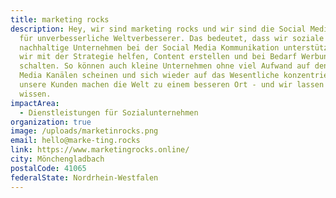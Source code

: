 ```yaml
---
title: marketing rocks
description: Hey, wir sind marketing rocks und wir sind die Social Media-Agentur
  für unverbesserliche Weltverbesserer. Das bedeutet, dass wir soziale und
  nachhaltige Unternehmen bei der Social Media Kommunikation unterstützen, indem
  wir mit der Strategie helfen, Content erstellen und bei Bedarf Werbung
  schalten. So können auch kleine Unternehmen ohne viel Aufwand auf den Social
  Media Kanälen scheinen und sich wieder auf das Wesentliche konzentrieren. Denn
  unsere Kunden machen die Welt zu einem besseren Ort - und wir lassen es jeden
  wissen.
impactArea:
  - Dienstleistungen für Sozialunternehmen
organization: true
image: /uploads/marketinrocks.png
email: hello@marke-ting.rocks
link: https://www.marketingrocks.online/
city: Mönchengladbach
postalCode: 41065
federalState: Nordrhein-Westfalen
---
```

